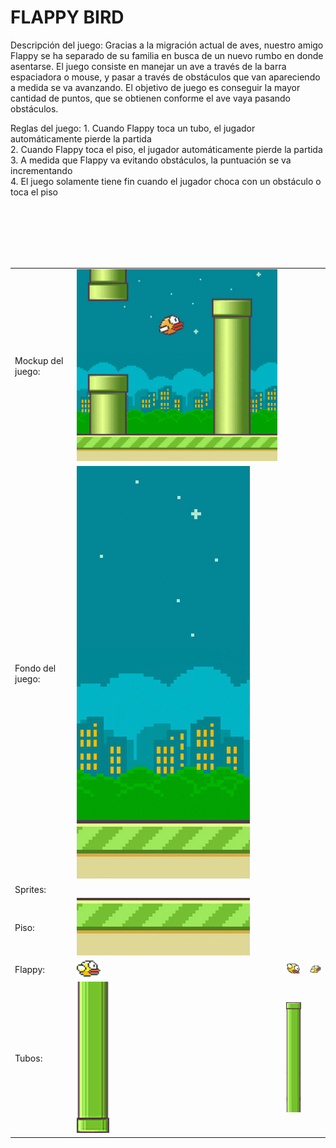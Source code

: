 # FLAPPY BIRD

<html>
<body>
<table>
  <tr>
    <p>
      Descripción del juego: Gracias a la migración actual de aves, nuestro amigo Flappy se ha separado de su familia en busca de un nuevo       rumbo en donde asentarse. El juego consiste en manejar un ave a través de la barra espaciadora o mouse, y pasar a través de               obstáculos que van apareciendo a medida se va avanzando. El objetivo de juego es conseguir la mayor cantidad de puntos, que se             obtienen conforme el ave vaya pasando obstáculos.
    </p>
    <p>
      Reglas del juego:
      1. Cuando Flappy toca un tubo, el jugador automáticamente pierde la partida<br>
      2. Cuando Flappy toca el piso, el jugador automáticamente pierde la partida<br>
      3. A medida que Flappy va evitando obstáculos, la puntuación se va incrementando<br>
      4. El juego solamente tiene fin cuando el jugador choca con un obstáculo o toca el piso<br>
    </p> 
  </tr>
  <br>
  <tr>
    <td>Mockup del juego: </td>
    <td><img src="https://github.com/aeqyuntero/PropuestaJuego/blob/master/mockups/juego.jpg"/></td>
  </tr>
  <br>
  <tr>
    <td>Fondo del juego: </td>
    <td><img src="https://github.com/aeqyuntero/PropuestaJuego/blob/master/mockups/fondo.jpg"/></td>
  </tr>
  <br>
  <tr>
    <td>Sprites:</td>
  </tr>
  <br>
  <tr>
    <td>Piso:</td>
    <td><img src="https://github.com/aeqyuntero/PropuestaJuego/blob/master/mockups/piso.jpg"/></td>
  </tr>
  <br>
  <tr>
    <td>Flappy: </td>
    <td><img src="https://github.com/aeqyuntero/PropuestaJuego/blob/master/mockups/avev11.png"/></td>
    <td><img src="https://github.com/aeqyuntero/PropuestaJuego/blob/master/mockups/ave12.png"/></td>
    <td><img src="https://github.com/aeqyuntero/PropuestaJuego/blob/master/mockups/ave13.png"/></td>
  </tr>
  <tr>
    <td>Tubos: </td>
    <td><img src="https://github.com/aeqyuntero/PropuestaJuego/blob/master/mockups/tuberia.png"/></td>
    <td><img src="https://github.com/aeqyuntero/PropuestaJuego/blob/master/mockups/tuberiab.png"/></td>
  </tr>
</body>    
</html>
      
